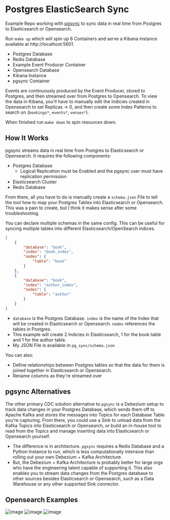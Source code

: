 # Postgres ElasticSearch Sync

Example Repo working with [pgsync](https://github.com/toluaina/pgsync) to sync data in real time from Postgres to Elasticsearch or Opensearch.

Run `make up` which will spin up 6 Containers and serve a Kibana instance available at http://localhost:5601.

- Postgres Database
- Redis Database
- Example Event Producer Container
- Opensearch Database
- Kibana Instance
- pgsync Container

Events are continuously produced by the Event Producer, stored to Postgres, and then streamed over from Postgres to Opensearch. To view the data in Kibana, you'll have to manually edit the Indicies created in Opensearch to set Replicas -> 0, and then create some Index Patterns to search on (`bookings*`, `events*`, `venues*`).

When finished run `make down` to spin resources down.

## How It Works

pgsync streams data in real time from Postgres to Elasticsearch or Opensearch. It requires the following components:

- Postgres Database
  - Logical Replication must be Enabled and the pgsync user must have replication permission
- Elasticsearch Cluster
- Redis Database

From there, all you have to do is manually create a `schema.json` File to tell the tool how to map your Postgres Tables into Elasticsearch or Opensearch. This was a pain to create, but I think it makes sense after some troubleshooting.

You can declare multiple schemas in the same config. This can be useful for syncing multiple tables into different Elasticsearch/OpenSearch indices.

``` json
[
    {
        "database": "book",
        "index": "book_index",
        "nodes": {
            "table": "book"
        }
    },
    {
        "database": "book",
        "index": "author_index",
        "nodes": {
            "table": "author"
        }
    }
]
```

- `database` is the Postgres Database. `index` is the name of the Index that will be created in Elasticsearch or Opensearch. `nodes` references the tables in Postgres.
- This example will create 2 Indicies in Elasticsearch, 1 for the book table and 1 for the author table.
- My JSON File is available in `pg_sync/schema.json`

You can also:

- Define relationships between Postgres tables so that the data for them is joined together in Elasticsearch or Opensearch.
- Rename columns as they're streamed over

## pgsync Alternatives 

The other primary CDC solution alternative to `pgsync` is a Debezium setup to track data changes in your Postgres Database, which sends them off to Apache Kafka and stores the messages into Topics for each Database Table you're capturing. From there, you could use a Sink to unload data from the Kafka Topics into Elasticsearch or Opensearch, or build an in-house tool to read from the Topics and manage inserting data into Elasticsearch or Opensearch yourself.

- The difference is in architecture. `pgsync` requires a Redis Database and a Python Instance to run, which is less computationally intensive than rolling out your own Debezium + Kafka Architecture.
- But, the Debezium + Kafka Architecture is probably better for large orgs who have the engineering talent capable of supporting it. This also enables you to stream data changes from the Postgres database to other sources besides Elasticsearch or Opensearch, such as a Data Warehouse or any other supported Sink connector.

## Opensearch Examples

![image](https://github.com/user-attachments/assets/ba8b8570-0c85-4d94-8885-4e7b70634690)
![image](https://github.com/user-attachments/assets/5027cb6f-8755-4373-84c1-1345f896ecd8)
![image](https://github.com/user-attachments/assets/b00b5e0b-34b7-465f-976e-71fe608fcaac)
